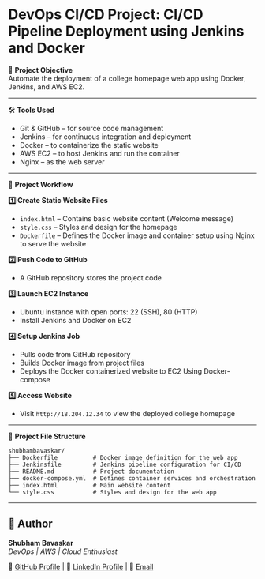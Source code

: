 
# DevOps CI/CD Project: CI/CD Pipeline Deployment using Jenkins and Docker

📌 **Project Objective**  
Automate the deployment of a college homepage web app using Docker, Jenkins, and AWS EC2.

---

🛠️ **Tools Used**  

* Git & GitHub – for source code management  
* Jenkins – for continuous integration and deployment  
* Docker – to containerize the static website  
* AWS EC2 – to host Jenkins and run the container  
* Nginx – as the web server  

---

🔧 **Project Workflow**  

**1️⃣ Create Static Website Files**  

* `index.html` – Contains basic website content (Welcome message)  
* `style.css` – Styles and design for the homepage  
* `Dockerfile` – Defines the Docker image and container setup using Nginx to serve the website  

**2️⃣ Push Code to GitHub**  

* A GitHub repository stores the project code  

**3️⃣ Launch EC2 Instance**  

* Ubuntu instance with open ports: 22 (SSH), 80 (HTTP)  
* Install Jenkins and Docker on EC2  

**4️⃣ Setup Jenkins Job**  

* Pulls code from GitHub repository  
* Builds Docker image from project files   
* Deploys the Docker containerized website to EC2 Using Docker-compose

**5️⃣ Access Website**  

* Visit `http://18.204.12.34` to view the deployed college homepage  

---

📂 **Project File Structure**  

```
shubhambavaskar/
├── Dockerfile          # Docker image definition for the web app
├── Jenkinsfile         # Jenkins pipeline configuration for CI/CD
├── README.md           # Project documentation
├── docker-compose.yml  # Defines container services and orchestration
├── index.html          # Main website content
└── style.css           # Styles and design for the web app
```

---

## 🙌 Author

**Shubham Bavaskar**  
*DevOps | AWS | Cloud Enthusiast*  

🔗 [GitHub Profile](https://github.com/shubhambavaskar) | 🔗 [LinkedIn Profile](https://www.linkedin.com/in/shubham-bavaskar-933a75195) | 📧 [Email](mailto:shubhamba97@gmail.com)
